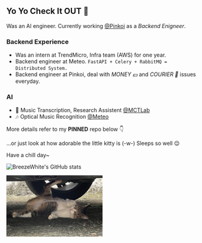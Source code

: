 ## Yo Yo Check It OUT :metal:

Was an AI engineer. Currently working [@Pinkoi](https://www.pinkoi.com/about/careers) as a *Backend Enigneer*.

### Backend Experience
- Was an intern at TrendMicro, Infra team (AWS) for one year.
- Backend engineer at Meteo. `FastAPI + Celery + RabbitMQ = Distributed System.`
- Backend engineer at Pinkoi, deal with *MONEY :dollar:* and *COURIER :truck:* issues everyday.

### AI
- :musical_keyboard: Music Transcription, Research Assistent [@MCTLab](https://github.com/Music-and-Culture-Technology-Lab)
- :notes: Optical Music Recognition [@Meteo](https://github.com/meteo-team)

More details refer to my **PINNED** repo below :point_down:

...or just look at how adorable the little kitty is (-w-) Sleeps so well :relieved:

Have a chill day~

![BreezeWhite's GitHub stats](https://github-readme-stats.vercel.app/api?username=BreezeWhite&show_icons=true&theme=dracula)

<p align='left'>
    <img width="50%" src="cat.jpg">
</p>

<!--
**BreezeWhite/BreezeWhite** is a ✨ _special_ ✨ repository because its `README.md` (this file) appears on your GitHub profile.

Here are some ideas to get you started:

- 🔭 I’m currently working on ...
- 🌱 I’m currently learning ...
- 👯 I’m looking to collaborate on ...
- 🤔 I’m looking for help with ...
- 💬 Ask me about ...
- 📫 How to reach me: ...
- 😄 Pronouns: ...
- ⚡ Fun fact: ...
-->
